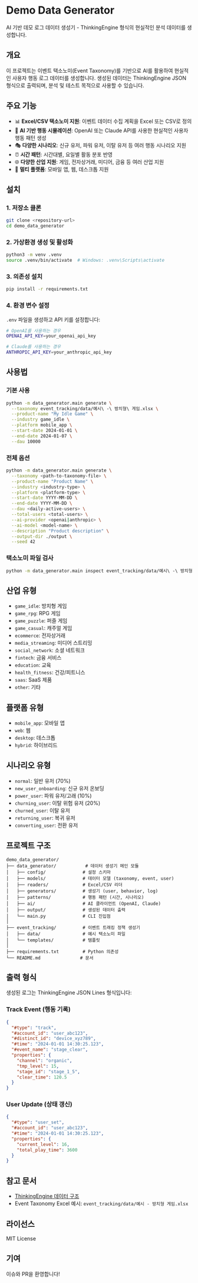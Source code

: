# Demo Data Generator

AI 기반 데모 로그 데이터 생성기 - ThinkingEngine 형식의 현실적인 분석 데이터를 생성합니다.

## 개요

이 프로젝트는 이벤트 택소노미(Event Taxonomy)를 기반으로 AI를 활용하여 현실적인 사용자 행동 로그 데이터를 생성합니다. 생성된 데이터는 ThinkingEngine JSON 형식으로 출력되며, 분석 및 테스트 목적으로 사용할 수 있습니다.

## 주요 기능

- 📊 **Excel/CSV 택소노미 지원**: 이벤트 데이터 수집 계획을 Excel 또는 CSV로 정의
- 🤖 **AI 기반 행동 시뮬레이션**: OpenAI 또는 Claude API를 사용한 현실적인 사용자 행동 패턴 생성
- 🎭 **다양한 시나리오**: 신규 유저, 파워 유저, 이탈 유저 등 여러 행동 시나리오 지원
- ⏰ **시간 패턴**: 시간대별, 요일별 활동 분포 반영
- 🌐 **다양한 산업 지원**: 게임, 전자상거래, 미디어, 금융 등 여러 산업 지원
- 📱 **멀티 플랫폼**: 모바일 앱, 웹, 데스크톱 지원

## 설치

### 1. 저장소 클론

```bash
git clone <repository-url>
cd demo_data_generator
```

### 2. 가상환경 생성 및 활성화

```bash
python3 -m venv .venv
source .venv/bin/activate  # Windows: .venv\Scripts\activate
```

### 3. 의존성 설치

```bash
pip install -r requirements.txt
```

### 4. 환경 변수 설정

`.env` 파일을 생성하고 API 키를 설정합니다:

```bash
# OpenAI를 사용하는 경우
OPENAI_API_KEY=your_openai_api_key

# Claude를 사용하는 경우
ANTHROPIC_API_KEY=your_anthropic_api_key
```

## 사용법

### 기본 사용

```bash
python -m data_generator.main generate \
  --taxonomy event_tracking/data/예시\ -\ 방치형\ 게임.xlsx \
  --product-name "My Idle Game" \
  --industry game_idle \
  --platform mobile_app \
  --start-date 2024-01-01 \
  --end-date 2024-01-07 \
  --dau 10000
```

### 전체 옵션

```bash
python -m data_generator.main generate \
  --taxonomy <path-to-taxonomy-file> \
  --product-name "Product Name" \
  --industry <industry-type> \
  --platform <platform-type> \
  --start-date YYYY-MM-DD \
  --end-date YYYY-MM-DD \
  --dau <daily-active-users> \
  --total-users <total-users> \
  --ai-provider <openai|anthropic> \
  --ai-model <model-name> \
  --description "Product description" \
  --output-dir ./output \
  --seed 42
```

### 택소노미 파일 검사

```bash
python -m data_generator.main inspect event_tracking/data/예시\ -\ 방치형\ 게임.xlsx
```

## 산업 유형

- `game_idle`: 방치형 게임
- `game_rpg`: RPG 게임
- `game_puzzle`: 퍼즐 게임
- `game_casual`: 캐주얼 게임
- `ecommerce`: 전자상거래
- `media_streaming`: 미디어 스트리밍
- `social_network`: 소셜 네트워크
- `fintech`: 금융 서비스
- `education`: 교육
- `health_fitness`: 건강/피트니스
- `saas`: SaaS 제품
- `other`: 기타

## 플랫폼 유형

- `mobile_app`: 모바일 앱
- `web`: 웹
- `desktop`: 데스크톱
- `hybrid`: 하이브리드

## 시나리오 유형

- `normal`: 일반 유저 (70%)
- `new_user_onboarding`: 신규 유저 온보딩
- `power_user`: 파워 유저/고래 (10%)
- `churning_user`: 이탈 위험 유저 (20%)
- `churned_user`: 이탈 유저
- `returning_user`: 복귀 유저
- `converting_user`: 전환 유저

## 프로젝트 구조

```
demo_data_generator/
├── data_generator/           # 데이터 생성기 메인 모듈
│   ├── config/              # 설정 스키마
│   ├── models/              # 데이터 모델 (taxonomy, event, user)
│   ├── readers/             # Excel/CSV 리더
│   ├── generators/          # 생성기 (user, behavior, log)
│   ├── patterns/            # 행동 패턴 (시간, 시나리오)
│   ├── ai/                  # AI 클라이언트 (OpenAI, Claude)
│   ├── output/              # 생성된 데이터 출력
│   └── main.py              # CLI 진입점
│
├── event_tracking/          # 이벤트 트래킹 정책 생성기
│   ├── data/                # 예시 택소노미 파일
│   └── templates/           # 템플릿
│
├── requirements.txt         # Python 의존성
└── README.md               # 문서
```

## 출력 형식

생성된 로그는 ThinkingEngine JSON Lines 형식입니다:

### Track Event (행동 기록)

```json
{
  "#type": "track",
  "#account_id": "user_abc123",
  "#distinct_id": "device_xyz789",
  "#time": "2024-01-01 14:30:25.123",
  "#event_name": "stage_clear",
  "properties": {
    "channel": "organic",
    "tmp_level": 15,
    "stage_id": "stage_1_5",
    "clear_time": 120.5
  }
}
```

### User Update (상태 갱신)

```json
{
  "#type": "user_set",
  "#account_id": "user_abc123",
  "#time": "2024-01-01 14:30:25.123",
  "properties": {
    "current_level": 16,
    "total_play_time": 3600
  }
}
```

## 참고 문서

- [ThinkingEngine 데이터 구조](./ThinkingEngine.md)
- Event Taxonomy Excel 예시: `event_tracking/data/예시 - 방치형 게임.xlsx`

## 라이선스

MIT License

## 기여

이슈와 PR을 환영합니다!
